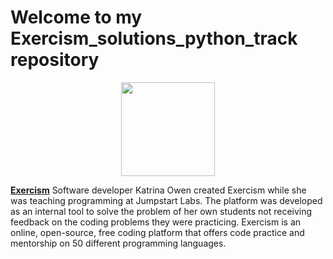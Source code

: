 # Welcome to my Exercism_solutions_python_track repository
<p align="center">
  <img height=150 src="https://d24y9kuxp2d7l2.cloudfront.net/assets/icons/exercism-with-logo-black-b427c06c6a068ba9f391734115e4d22dfa876d1d.svg">

</p>
 

[__Exercism__](https://r.search.yahoo.com/_ylt=AwrxyMwE.w9iVhMAHwC7HAx.;_ylu=Y29sbwNzZzMEcG9zAzEEdnRpZAMEc2VjA3Ny/RV=2/RE=1645243268/RO=10/RU=https%3a%2f%2fexercism.org%2f/RK=2/RS=1R0Ll_WMoW4R5dpGRV7lU1viyVk-) Software developer Katrina Owen created Exercism while she was teaching programming at Jumpstart Labs. The platform was developed as an internal tool to solve the problem of her own students not receiving feedback on the coding problems they were practicing. Exercism is an online, open-source, free coding platform that offers code practice and mentorship on 50 different programming languages. 

